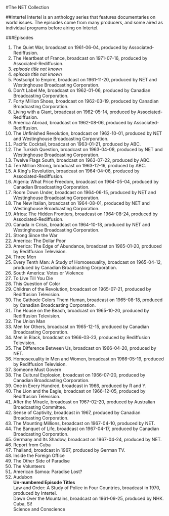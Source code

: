 #The NET Collection

##Intertel
Intertel is an anthology series that features documentaries on world issues.  The episodes come from many producers, and some aired as individual programs before airing on Intertel.

###Episodes
1. The Quiet War, broadcast on 1961-06-04, produced by Associated-Rediffusion.
2. The Heartbeat of France, broadcast on 1971-07-16, produced by Associated-Rediffusion.
3. *episode title not known*
4. *episode title not known*
5. Postscript to Empire, broadcast on 1961-11-20, produced by NET and Westinghouse Broadcasting Corporation.
6. Don't Label Me, broadcast on 1962-01-06, produced by Canadian Broadcasting Corporation.
7. Forty Million Shoes, broadcast on 1962-03-19, produced by Canadian Broadcasting Corporation.
8. Living with a Giant, broadcast on 1962-05-14, produced by Associated-Rediffusion.
9. America Abroad, broadcast on 1962-08-06, produced by Associated-Rediffusion.
10. The Unfinished Revolution, broadcast on 1962-10-01, produced by NET and Westinghouse Broadcasting Corporation.
11. Pacific Cocktail, broadcast on 1963-01-21, produced by ABC.
12. The Turkish Question, broadcast on 1963-04-08, produced by NET and Westinghouse Broadcasting Corporation.
13. Twelve Flags South, broadcast on 1963-07-22, produced by ABC.
14. Ten Million Strong, broadcast on 1963-12-16, produced by ABC.
15. A King's Revolution, broadcast on 1964-04-06, produced by Associated-Rediffusion.
16. Algeria: What Price Freedom, broadcast on 1964-05-04, produced by Canadian Broadcasting Corporation.
17. Room Down Under, broadcast on 1964-06-15, produced by NET and Westinghouse Broadcasting Corporation.
18. The New Italian, broadcast on 1964-08-01, produced by NET and Westinghouse Broadcasting Corporation.
19. Africa: The Hidden Frontiers, broadcast on 1964-08-24, produced by Associated-Rediffusion.
20. Canada in Crisis, broadcast on 1964-10-18, produced by NET and Westinghouse Broadcasting Corporation.
21. Strong Since the War
22. America: The Dollar Poor
23. America: The Edge of Abundance, broadcast on 1965-01-20, produced by Rediffusion Television.
24. Three Men
25. Every Tenth Man: A Study of Homosexuality, broadcast on 1965-04-12, produced by Canadian Broadcasting Corporation.
26. South America: Votes or Violence
27. To Live Till You Die
28. This Question of Color
29. Children of the Revolution, broadcast on 1965-07-21, produced by Rediffusion Television.
30. The Cathode Colors Them Human, broadcast on 1965-08-18, produced by Canadian Broadcasting Corporation.
31. The House on the Beach, broadcast on 1965-10-20, produced by Rediffusion Television.
32. The Union Man
33. Men for Others, broadcast on 1965-12-15, produced by Canadian Broadcasting Corporation.
34. Men in Black, broadcast on 1966-03-23, produced by Rediffusion Television.
35. The Difference Between Us, broadcast on 1966-04-20, produced by NET.
36. Homosexuality in Men and Women, broadcast on 1966-05-19, produced by Rediffusion Television.
37. Someone Must Govern
38. The Cultural Explosion, broadcast on 1966-07-20, produced by Canadian Broadcasting Corporation.
39. One in Every Hundred, broadcast in 1966, produced by R and Y.
40. The Lion and the Eagle, broadcast on 1966-12-05, produced by Rediffusion Television.
41. After the Miracle, broadcast on 1967-02-20, produced by Australian Broadcasting Committee.
42. Sense of Captivity, broadcast in 1967, produced by Canadian Broadcasting Corporation.
43. The Mounting Millions, broadcast on 1967-04-10, produced by NET.
44. The Banquet of Life, broadcast on 1967-04-17, produced by Canadian Broadcasting Corporation.
45. Germany and Its Shadow, broadcast on 1967-04-24, produced by NET.
47. Report from Cuba
48. Thailand, broadcast in 1967, produced by German TV.
49. Inside the Foreign Office
50. The Other Side of Paradise
52. The Volunteers
54. American Samoa: Paradise Lost?
58. Audubon<br/>
**Un-numbered Episode Titles**<br/>
Law and Order: A Study of Police in Four Countries, broadcast in 1970, produced by Intertel.<br/>
Dawn Over the Mountains, broadcast on 1961-09-25, produced by NHK.<br/>
Cuba, Si!<br/>
Science and Conscience<br/>
